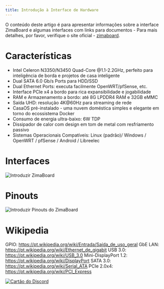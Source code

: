 ```yaml
---
title: Introdução à Interface de Hardware
---
```


O conteúdo deste artigo é para apresentar informações sobre a interface ZimaBoard e algumas interfaces com links para documentos - Para mais detalhes, por favor, verifique o site oficial - [zimaboard](https://www.zimaboard.com/).
# Características

- Intel Celeron N3350/N3450 Quad-Core @1.1-2.2GHz, perfeito para inteligência de borda e projetos de casa inteligente
- Dual SATA 6.0 Gb/s Ports para HDD/SSD
- Dual Ethernet Ports: executa facilmente OpenWRT/pfSense, etc.
- Interface PCIe x4 a bordo para rica expansibilidade e jogabilidade
- RAM e Armazenamento a bordo: até 8G LPDDR4 RAM e 32GB eMMC
- Saída UHD: resolução 4K@60Hz para streaming de rede
- CasaOS pré-instalado - uma nuvem doméstica simples e elegante em torno do ecossistema Docker
- Consumo de energia ultra-baixo: 6W TDP
- Dissipador de calor com design em tom de metal com resfriamento passivo
- Sistemas Operacionais Compatíveis: Linux (padrão)/ Windows / OpenWRT / pfSense / Android / Libreelec


# Interfaces

![Introduzir ZimaBoard](/images/Hardware-Interface-Introduction-/hardware-interface-introduction.png)

# Pinouts

![Introduzir Pinouts do ZimaBoard](/images/Hardware-Interface-Introduction-/hardware-interface-introduction-pinouts.png )

# Wikipedia

GPIO: https://pt.wikipedia.org/wiki/Entrada/Saída_de_uso_geral
GbE LAN: https://pt.wikipedia.org/wiki/Ethernet_de_gigabit
USB 3.0: https://pt.wikipedia.org/wiki/USB_3.0
Mini-DisplayPort 1.2: https://pt.wikipedia.org/wiki/DisplayPort
SATA 3.0: https://pt.wikipedia.org/wiki/Serial_ATA
PCIe 2.0x4: https://pt.wikipedia.org/wiki/PCI_Express

[![Cartão do Discord](https://discordapp.com/api/guilds/884667213326463016/widget.png?style=banner2)](https://discord.gg/knqAbbBbeX)